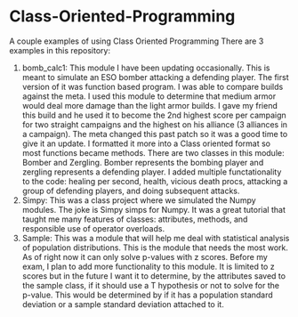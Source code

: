 # Class-Oriented-Programming
A couple examples of using Class Oriented Programming
There are 3 examples in this repository:
  1. bomb_calc1:
    This module I have been updating occasionally. This is meant to simulate an ESO bomber attacking a defending player. The first version of it was function based program. I was able to compare builds against the meta. I used this module to determine that medium armor would deal more damage than the light armor builds. I gave my friend this build and he used it to become the 2nd highest score per campaign for two straight campaigns and the highest on his alliance (3 alliances in a campaign). The meta changed this past patch so it was a good time to give it an update. I formatted it more into a Class oriented format so most functions became methods. There are two classes in this module: Bomber and Zergling. Bomber represents the bombing player and zergling represents a defending player. I added multiple functationality to the code: healing per second, health, vicious death procs, attacking a group of defending players, and doing subsequent attacks.
  2. Simpy:
     This was a class project where we simulated the Numpy modules. The joke is Simpy simps for Numpy. It was a great tutorial that taught me many features of classes: attributes, methods, and responsible use of operator overloads.
  3. Sample:
    This was a module that will help me deal with statistical analysis of population distributions. This is the module that needs the most work. As of right now it can only solve p-values with z scores. Before my exam, I plan to add more functionality to this module. It is limited to z scores but in the future I want it to determine, by the attributes saved to the sample class, if it should use a T hypothesis or not to solve for the p-value. This would be determined by if it has a population standard deviation or a sample standard deviation attached to it.
